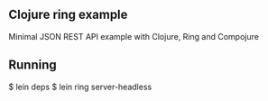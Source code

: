 ## Clojure ring example

Minimal JSON REST API example with Clojure, Ring and Compojure

## Running

$ lein deps
$ lein ring server-headless
